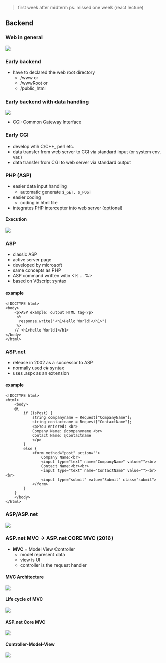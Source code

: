 > first week after midterm ps. missed one week (react lecture)

## Backend

### Web in general
![](https://media.discordapp.net/attachments/1014398974649708624/1088646582670475284/image.png)

### Early backend
- have to declared the web root directory
	- /www or
	- /wwwRoot or
	- /public_html

### Early backend with data handling
![](https://media.discordapp.net/attachments/1014398974649708624/1088647971979141190/image.png)
- CGI: Common Gateway Interface

### Early CGI
- develop wtih C/C++, perl etc.
- data transfer from web server to CGI via standard input (or system env. var.)
- data transfer from CGI to web server via standard output

### PHP (ASP)
- easier data input handling
	- automatic generate `$_GET, $_POST`
 - easier coding
	 - coding in html file
- integrates PHP intercepter into web server (optional)
#### Execution
![](https://media.discordapp.net/attachments/1014398974649708624/1088655072591892521/image.png)

### ASP
- classic ASP
- active server page
- developed by microsoft
- same concepts as PHP
- ASP command written witin <% ... %>
- based on VBscript syntax
#### example
```
<!DOCTYPE html>
<body>
	<p>ASP example: output HTML tag</p>
	 <%
	  response.write("<h1>Hello World!</h1>")
	 %>
	// <h1>Hello World1</h1>
</body>
</html>
```

### ASP.net
- release in 2002 as a successor to ASP
- normally used c# syntax
- uses .aspx as an extension
#### example
```
<!DOCTYPE html>
<html>
	<body>
	@{
		if (IsPost) {
			string companyname = Request["CompanyName"];
			string contactname = Request["ContactName"];
			<p>You entered: <br>
			Company Name: @companyname <br>
			Contact Name: @contactname
			</p>
		}
		else {
			<form method="post" action="">
				Company Name:<br>
				<input type="text" name="CompanyName" value=""><br>
				Contact Name:<br><br>
				<input type="text" name="ContactName" value=""><br><br>
				<input type="submit" value="Submit" class="submit">
			</form>
		}
	}
	</body>
</html>
```

### ASP/ASP.net
![](https://media.discordapp.net/attachments/1014398974649708624/1088659617506132008/image.png)

### ASP.net MVC -> ASP.net CORE MVC (2016)
- **MVC** = Model View Controller
	- model represent data
	- view is UI
	- controller is the request handler

#### MVC Architecture
![](https://media.discordapp.net/attachments/1014398974649708624/1088660143278923796/image.png)
#### Life cycle of MVC
![](https://media.discordapp.net/attachments/1014398974649708624/1088660312309379122/image.png)
#### ASP.net Core MVC
![](https://media.discordapp.net/attachments/1014398974649708624/1088660481541156864/image.png)

#### Controller-Model-View
![](https://media.discordapp.net/attachments/1014398974649708624/1088661360830845050/image.png?width=1229&height=685)

